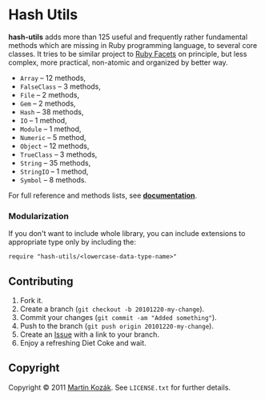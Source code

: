 Hash Utils
==========

**hash-utils** adds more than 125 useful and frequently rather 
fundamental methods which are missing in Ruby programming language, 
to several core classes. It tries to be similar project to 
[Ruby Facets][1] on principle, but less complex, more practical, 
non-atomic and organized by better way.

- `Array` &ndash; 12 methods,
- `FalseClass` &ndash; 3 methods,
- `File` &ndash; 2 methods,
- `Gem` &ndash; 2 methods,
- `Hash` &ndash; 38 methods,
- `IO` &ndash; 1 method,
- `Module` &ndash; 1 method,
- `Numeric` &ndash; 5 method,
- `Object` &ndash; 12 methods,
- `TrueClass` &ndash; 3 methods,
- `String` &ndash; 35 methods,
- `StringIO` &ndash; 1 method,
- `Symbol` &ndash; 8 methods.

For full reference and methods lists, see **[documentation][3]**.

### Modularization

If you don't want to include whole library, you can include extensions 
to appropriate type only by including the:

    require "hash-utils/<lowercase-data-type-name>"

Contributing
------------

1. Fork it.
2. Create a branch (`git checkout -b 20101220-my-change`).
3. Commit your changes (`git commit -am "Added something"`).
4. Push to the branch (`git push origin 20101220-my-change`).
5. Create an [Issue][9] with a link to your branch.
6. Enjoy a refreshing Diet Coke and wait.


Copyright
---------

Copyright &copy; 2011 [Martin Kozák][10]. See `LICENSE.txt` for
further details.

[1]: http://rubyworks.github.com/facets/
[3]: http://rubydoc.info/gems/hash-utils
[9]: http://github.com/martinkozak/hash-utils/issues
[10]: http://www.martinkozak.net/

